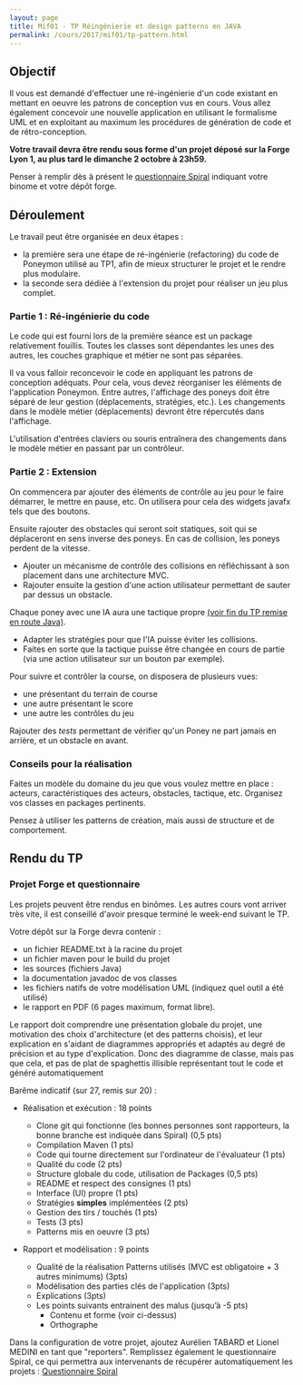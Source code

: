 ```yaml
---
layout: page
title: Mif01 - TP Réingénierie et design patterns en JAVA
permalink: /cours/2017/mif01/tp-pattern.html
---
```


## Objectif
  Il vous est demandé d'effectuer une ré-ingénierie d'un
  code existant en mettant en oeuvre les patrons de conception vus en cours.
  Vous allez également concevoir une nouvelle application en utilisant
  le formalisme UML et en exploitant au maximum les procédures de
  génération de code et de rétro-conception.


  <strong>Votre travail devra être rendu sous forme d'un projet déposé
    sur la Forge Lyon 1, au plus tard le dimanche 2 octobre à 23h59.
  </strong>

  Penser à remplir dès à présent le [questionnaire Spiral](http://spiralconnect.univ-lyon1.fr/webapp/assessment/assessmentAnswer.html?id=6031795&mode=answer) indiquant votre binome et votre dépôt forge.


## Déroulement

Le travail peut être organisée en deux étapes :

  - la première sera une étape de ré-ingénierie (refactoring) du code de Poneymon utilisé au TP1, afin de mieux structurer le projet et le rendre plus modulaire.
  - la seconde sera dédiée à l'extension du projet pour réaliser un jeu plus complet.

### Partie 1 : Ré-ingénierie du code

Le code qui est fourni lors de la première séance est un package relativement fouillis. Toutes les classes sont dépendantes
les unes des autres, les couches graphique et métier ne sont pas séparées.

Il va vous falloir reconcevoir le code en appliquant les patrons de conception adéquats. Pour cela, vous devez réorganiser les éléments de
l'application Poneymon. Entre autres, l'affichage des poneys doit être séparé de leur gestion (déplacements, stratégies, etc.).
Les changements dans le modèle métier (déplacements) devront être répercutés dans l'affichage.

L'utilisation d'entrées claviers ou souris entra&icirc;nera des changements dans le modèle métier en passant par un contrôleur.


### Partie 2 : Extension
On commencera par ajouter des éléments de contrôle au jeu pour le faire
démarrer, le mettre en pause, etc. On utilisera pour cela des widgets
javafx tels que des boutons.


Ensuite rajouter des obstacles qui seront soit statiques, soit qui se
déplaceront en sens inverse des poneys. En cas de collision,
les poneys perdent de la vitesse.

 - Ajouter un mécanisme de contrôle des collisions en réfléchissant à son placement dans une architecture MVC.
 - Rajouter ensuite la gestion d'une action utilisateur permettant de sauter par dessus un obstacle.

Chaque poney avec une IA aura une tactique propre [(voir fin du TP remise en route Java)](/cours/2016/mif02/tp-java.html).

 - Adapter les stratégies pour que l'IA puisse éviter les collisions.
 - Faites en sorte que la tactique puisse être changée en cours de partie
  (via une action utilisateur sur un bouton par exemple).


Pour suivre et contrôler la course, on disposera de plusieurs vues:

 - une présentant du terrain de course
 - une autre présentant le score
 - une autre les contrôles du jeu


Rajouter des *tests* permettant de vérifier qu'un Poney ne part jamais en arrière, et un obstacle en avant.

### Conseils pour la réalisation

Faites un modèle du domaine du jeu que vous voulez mettre en place :
  acteurs, caractéristiques des acteurs, obstacles, tactique, etc.
  Organisez vos classes en packages pertinents.

Pensez à utiliser les patterns de création, mais aussi de structure et de comportement.

<!-- <p>Une fois vos classes de conception à peu près stabilisées, générez le code correspondant
à votre projet, et utilisez éventuellement la procédure de
<i>round trip engineering</i> pour synchroniser en permanence code et modèle. Parmi les applications de modélisation UML, vous pouvez utiliser
<a href="http://argouml.tigris.org/">ArgoUML</a>, <a href="http://www.bouml.fr/">BoUML</a>, <a href="http://www.altova.com/umodel.html">UModel</a>... Vous pouvez également utiliser des plugins UML pour <a href="http://plugins.netbeans.org/PluginPortal/">Netbeans</a> ou <a href="http://www.eclipse.org/modeling/mdt/?project=uml2">Eclipse</a>.
 -->



<!--
<h3>Introduction : outils UML</h3>
<p>UModel est  un des outils disponibles à l'UFR informatique pour la modélisation et le roundtrip engineering.
Mettez rapidement en place un cycle de roundtrip engineering, par exemple sur les Tortues du package <a href="doc/MIF17/logo.tar.gz">logo</a> de base.
<p>Remarque : Netbeans 2.9 n'a plus de composant UML, Netbeans 2.7 en a toujours un qui fonctionne bien.  Si vous êtes sur votre machine personnelle,
vous  pouvez utiliser n'importe quel outil UML pour tester les fonctionnalités de roundtrip engineering.<br>

<p>Au cours du projet, en phase codage, vous pourrez utiliser l'outil UML de votre choix en mettant en place un cycle de roundtrip engineering.
-->



## Rendu du TP

### Projet Forge et questionnaire

Les projets peuvent être rendus en binômes. Les autres cours vont arriver
très vite, il est conseillé d'avoir presque terminé le week-end suivant le TP.

Votre dépôt sur la Forge devra contenir :

 - un fichier README.txt à la racine du projet
 - un fichier maven pour le build du projet
 - les sources (fichiers Java)
 - la documentation javadoc de vos classes
 - les fichiers natifs de votre modélisation UML (indiquez quel outil a été utilisé)
 - le rapport en PDF (6 pages maximum, format libre).

 Le rapport doit comprendre une présentation globale du projet,
 une motivation des choix d'architecture (et des patterns choisis),
 et leur explication en s'aidant de diagrammes appropriés et adaptés
 au degré de précision et au type d'explication.
 Donc des diagramme de classe, mais pas que cela, et pas de plat de spaghettis
 illisible représentant tout le code et généré automatiquement


Barême indicatif (sur 27, remis sur 20) :

- Réalisation et exécution : 18 points
	- Clone git qui fonctionne (les bonnes personnes sont rapporteurs, la bonne branche est indiquée dans Spiral) (0,5 pts)
	- Compilation Maven (1 pts)
	- Code qui tourne directement sur l'ordinateur de l'évaluateur (1 pts)
	- Qualité du code (2 pts)
	- Structure globale du code, utilisation de Packages (0,5 pts)
	- README et respect des consignes	(1 pts)
	- Interface (UI) propre	(1 pts)
	- Stratégies __simples__ implémentées	(2 pts)
	- Gestion des tirs / touchés	(1 pts)
	- Tests	(3 pts)
	- Patterns mis en oeuvre (3 pts)

- Rapport et modélisation : 9 points
	- Qualité de la réalisation	Patterns utilisés (MVC est obligatoire + 3 autres minimums)	(3pts)
	- Modélisation des parties clés de l'application (3pts)
	- Explications	(3pts)
	- Les points suivants entrainent des malus (jusqu’à -5 pts)
	  - Contenu et forme (voir ci-dessus)
	  - Orthographe


Dans la configuration de votre projet, ajoutez Aurélien TABARD et Lionel MEDINI en tant que "reporters".
Remplissez également le questionnaire Spiral, ce qui permettra aux intervenants de récupérer automatiquement les projets :
[Questionnaire Spiral](http://spiralconnect.univ-lyon1.fr/webapp/assessment/assessmentAnswer.html?id=6031795&mode=answer)
